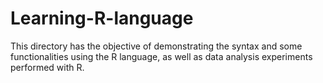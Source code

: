 # Learning-R-language
This directory has the objective of demonstrating the syntax and some functionalities using the R language, as well as data analysis experiments performed with R.

